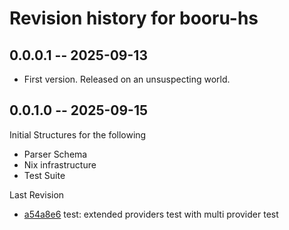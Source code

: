 # Revision history for booru-hs

## 0.0.0.1 -- 2025-09-13

* First version. Released on an unsuspecting world.

## 0.0.1.0 -- 2025-09-15

Initial Structures for the following
- Parser Schema
- Nix infrastructure
- Test Suite

Last Revision
- [a54a8e6](https://github.com/Rexcrazy804/booru.hs/tree/a54a8e6cf77b2fe2aeb8c559c5c1571840f6d056) test: extended providers test with multi provider test
